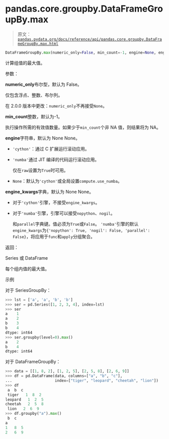 # pandas.core.groupby.DataFrameGroupBy.max

> 原文：[`pandas.pydata.org/docs/reference/api/pandas.core.groupby.DataFrameGroupBy.max.html`](https://pandas.pydata.org/docs/reference/api/pandas.core.groupby.DataFrameGroupBy.max.html)

```py
DataFrameGroupBy.max(numeric_only=False, min_count=-1, engine=None, engine_kwargs=None)
```

计算组值的最大值。

参数：

**numeric_only**布尔型，默认为 False。

仅包含浮点、整数、布尔列。

在 2.0.0 版本中更改：`numeric_only`不再接受`None`。

**min_count**整数，默认为-1。

执行操作所需的有效值数量。如果少于`min_count`个非 NA 值，则结果将为 NA。

**engine**字符串，默认为 None None。

+   `'cython'`：通过 C 扩展运行滚动应用。

+   `'numba'`通过 JIT 编译的代码运行滚动应用。

    仅在`raw`设置为`True`时可用。

+   `None`：默认为`'cython'`或全局设置`compute.use_numba`。

**engine_kwargs**字典，默认为 None None。

+   对于`'cython'`引擎，不接受`engine_kwargs`。

+   对于`'numba'`引擎，引擎可以接受`nopython`、`nogil`。

    和`parallel`字典键。值必须为`True`或`False`。 `'numba'`引擎的默认`engine_kwargs`为`{'nopython': True, 'nogil': False, 'parallel': False}`，将应用于`func`和`apply`分组聚合。

返回：

Series 或 DataFrame

每个组内值的最大值。

示例

对于 SeriesGroupBy：

```py
>>> lst = ['a', 'a', 'b', 'b']
>>> ser = pd.Series([1, 2, 3, 4], index=lst)
>>> ser
a    1
a    2
b    3
b    4
dtype: int64
>>> ser.groupby(level=0).max()
a    2
b    4
dtype: int64 
```

对于 DataFrameGroupBy：

```py
>>> data = [[1, 8, 2], [1, 2, 5], [2, 5, 8], [2, 6, 9]]
>>> df = pd.DataFrame(data, columns=["a", "b", "c"],
...                   index=["tiger", "leopard", "cheetah", "lion"])
>>> df
 a  b  c
 tiger   1  8  2
leopard   1  2  5
cheetah   2  5  8
 lion   2  6  9
>>> df.groupby("a").max()
 b  c
a
1   8  5
2   6  9 
```
